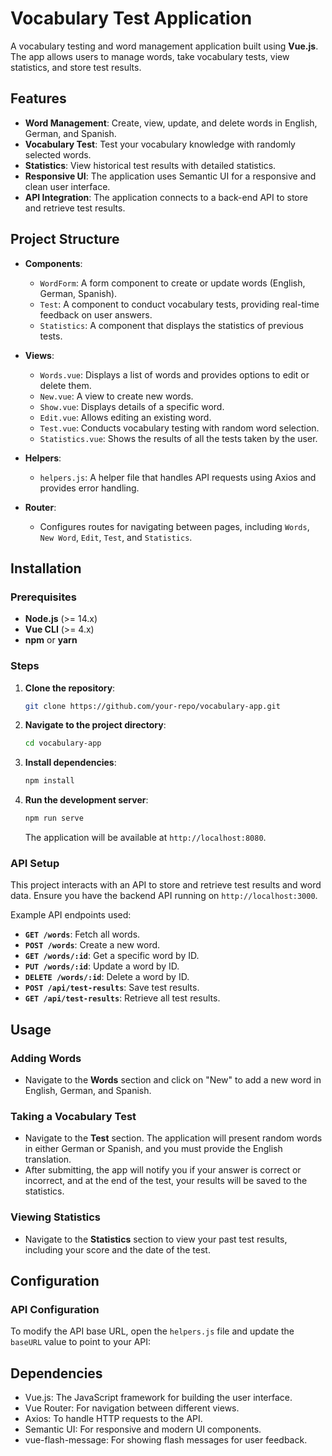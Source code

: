 # Vocabulary Test Application

A vocabulary testing and word management application built using **Vue.js**. The app allows users to manage words, take vocabulary tests, view statistics, and store test results.

## Features

- **Word Management**: Create, view, update, and delete words in English, German, and Spanish.
- **Vocabulary Test**: Test your vocabulary knowledge with randomly selected words.
- **Statistics**: View historical test results with detailed statistics.
- **Responsive UI**: The application uses Semantic UI for a responsive and clean user interface.
- **API Integration**: The application connects to a back-end API to store and retrieve test results.

## Project Structure

- **Components**:
  - `WordForm`: A form component to create or update words (English, German, Spanish).
  - `Test`: A component to conduct vocabulary tests, providing real-time feedback on user answers.
  - `Statistics`: A component that displays the statistics of previous tests.
  
- **Views**:
  - `Words.vue`: Displays a list of words and provides options to edit or delete them.
  - `New.vue`: A view to create new words.
  - `Show.vue`: Displays details of a specific word.
  - `Edit.vue`: Allows editing an existing word.
  - `Test.vue`: Conducts vocabulary testing with random word selection.
  - `Statistics.vue`: Shows the results of all the tests taken by the user.

- **Helpers**:
  - `helpers.js`: A helper file that handles API requests using Axios and provides error handling.

- **Router**:
  - Configures routes for navigating between pages, including `Words`, `New Word`, `Edit`, `Test`, and `Statistics`.

## Installation

### Prerequisites

- **Node.js** (>= 14.x)
- **Vue CLI** (>= 4.x)
- **npm** or **yarn**

### Steps

1. **Clone the repository**:

    ```bash
    git clone https://github.com/your-repo/vocabulary-app.git
    ```

2. **Navigate to the project directory**:

    ```bash
    cd vocabulary-app
    ```

3. **Install dependencies**:

    ```bash
    npm install
    ```

4. **Run the development server**:

    ```bash
    npm run serve
    ```

    The application will be available at `http://localhost:8080`.

### API Setup

This project interacts with an API to store and retrieve test results and word data. Ensure you have the backend API running on `http://localhost:3000`.

Example API endpoints used:
- **`GET /words`**: Fetch all words.
- **`POST /words`**: Create a new word.
- **`GET /words/:id`**: Get a specific word by ID.
- **`PUT /words/:id`**: Update a word by ID.
- **`DELETE /words/:id`**: Delete a word by ID.
- **`POST /api/test-results`**: Save test results.
- **`GET /api/test-results`**: Retrieve all test results.

## Usage

### Adding Words

- Navigate to the **Words** section and click on "New" to add a new word in English, German, and Spanish.

### Taking a Vocabulary Test

- Navigate to the **Test** section. The application will present random words in either German or Spanish, and you must provide the English translation.
- After submitting, the app will notify you if your answer is correct or incorrect, and at the end of the test, your results will be saved to the statistics.

### Viewing Statistics

- Navigate to the **Statistics** section to view your past test results, including your score and the date of the test.

## Configuration

### API Configuration

To modify the API base URL, open the `helpers.js` file and update the `baseURL` value to point to your API:

## Dependencies
- Vue.js: The JavaScript framework for building the user interface.
- Vue Router: For navigation between different views.
- Axios: To handle HTTP requests to the API.
- Semantic UI: For responsive and modern UI components.
- vue-flash-message: For showing flash messages for user feedback.
